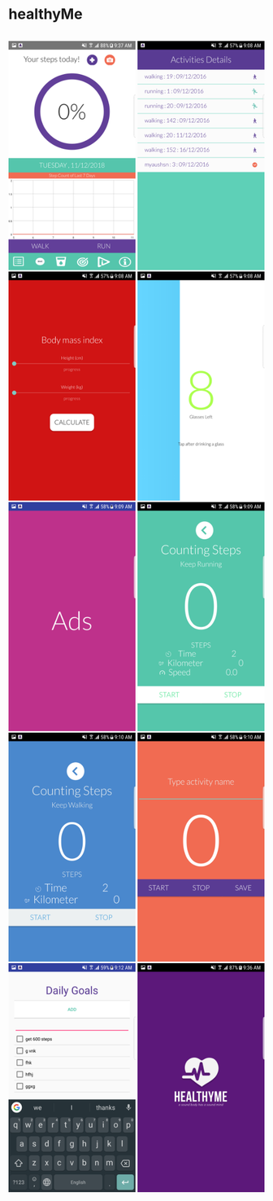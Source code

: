 # healthyMe
<br>
<img src="https://github.com/Yahyaali1/healthyMe/blob/master/screens/Screenshot_20181211-093745.png" height="450" width="250">
<img src="https://github.com/Yahyaali1/healthyMe/blob/master/screens/Screenshot_20181211-090845.png" height="450" width="250">
<img src="https://github.com/Yahyaali1/healthyMe/blob/master/screens/Screenshot_20181211-090850.png" height="450" width="250">
<img src="https://github.com/Yahyaali1/healthyMe/blob/master/screens/Screenshot_20181211-090858.png" height="450" width="250">
<img src="https://github.com/Yahyaali1/healthyMe/blob/master/screens/Screenshot_20181211-090937.png" height="450" width="250">
<img src="https://github.com/Yahyaali1/healthyMe/blob/master/screens/Screenshot_20181211-090956.png" height="450" width="250">
<img src="https://github.com/Yahyaali1/healthyMe/blob/master/screens/Screenshot_20181211-091001.png" height="450" width="250">
<img src="https://github.com/Yahyaali1/healthyMe/blob/master/screens/Screenshot_20181211-091009.png" height="450" width="250">
<img src="https://github.com/Yahyaali1/healthyMe/blob/master/screens/Screenshot_20181211-091221.png" height="450" width="250">
<img src="https://github.com/Yahyaali1/healthyMe/blob/master/screens/Screenshot_20181211-093657.png" height="450" width="250">
